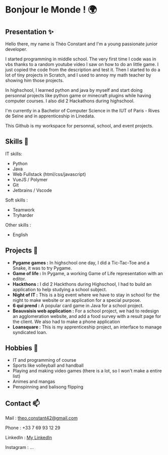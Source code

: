 # Bonjour le Monde ! 🌍

## Presentation ✨
Hello there, my name is Théo Constant and I'm a young passionate junior developer.

I started programming in middle school. The very first time I code was in vbs thanks to a random youtube video I saw on how to do an little game. I just copied the code from the description and test it. Then I started to do a lot of tiny projects in Scratch, and I used to annoy my math teacher by showing him those projects.

In highschool, I learned python and java by myself and start doing personnal projects like python game or minecraft plugins while having computer courses. I also did 2 Hackathons during highschool.

I'm currently in a Bachelor of Computer Science in the IUT of Paris - Rives de Seine and in apprenticeship in Linedata.

This Github is my workspace for personnal, school, and event projects.

## Skills 💪
IT skills:
- Python
- Java
- Web Fullstack (html/css/javascript)
- VueJS / Polymer
- Git
- Jetbrains / Vscode

Soft skills :
- Teamwork
- Tryharder

Other skills :
- English


## Projects 🌱
- **Pygame games :** In highschool one day, I did a Tic-Tac-Toe and a Snake, it was to try Pygame.
- **Game of life :** In Pygame, a working Game of Life representation with an editor.
- **Hackthons :** I did 2 Hackthons during Highschool, I had to build an application to help studying a school subject.
- **Night of IT :** This is a big event where we have to stay in school for the night to make website or an application for a special purpose.
- **6 qui prend :** A popular card game in Java for a school project.
- **Beauvaisis web application :** For a school project, we had to redesign an agglomeration website, and add a food survey with a result page for the client. We also had to make a phone application
- **Loansquare :** This is my apprenticeship project, an interface to manage syndicated loan.

## Hobbies 🎊
- IT and programming of course
- Sports like volleyball and handball
- Playing and making video games (there is a lot, so I won't make a entire list)
- Animes and mangas
- Penspinning and balisong flipping


## Contact 📫
Mail : theo.constant42@gmail.com

Phone : +33 7 69 93 12 29

LinkedIn : [My LinkedIn](linkedin.com/in/théo-constant-b4682b227p)

Instagram : ...

<!--
**tosu-dev/tosu-dev** is a ✨ _special_ ✨ repository because its `README.md` (this file) appears on your GitHub profile.

Here are some ideas to get you started:

- 🔭 I’m currently working on ...
- 🌱 I’m currently learning ...
- 👯 I’m looking to collaborate on ...
- 🤔 I’m looking for help with ...
- 💬 Ask me about ...
- 📫 How to reach me: ...
- 😄 Pronouns: ...
- ⚡ Fun fact: ...
-->
